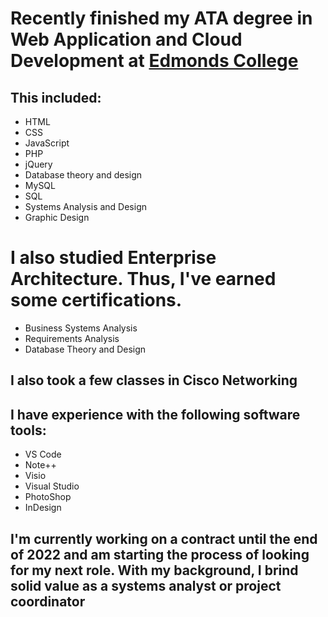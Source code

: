 # Recently finished my ATA degree in Web Application and Cloud Development at [Edmonds College](https://www.Edmonds.edu) #

## This included: ##

* HTML
* CSS
* JavaScript
* PHP
* jQuery
* Database theory and design
* MySQL
* SQL
* Systems Analysis and Design
* Graphic Design

# I also studied Enterprise Architecture. Thus, I've earned some certifications. #
* Business Systems Analysis
* Requirements Analysis
* Database Theory and Design

## I also took a few classes in Cisco Networking ##


## I have experience with the following software tools: ##
* VS Code
* Note++
* Visio
* Visual Studio
* PhotoShop
* InDesign


## I'm currently working on a contract until the end of 2022 and am starting the process of looking for my next role. With my background, I brind solid value as a systems analyst or project coordinator ##
